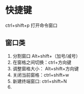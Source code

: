 # 快捷键

ctrl+shift+p 打开命令窗口

## 窗口类

1. 分割窗口 Alt+shift+（加号/减号）
2. 在窗格之间切换：ctrl+方向键
3. 调整窗格大小： Alt+shift+方向键
4. 关闭当前窗格：ctrl+shift+w
5. 新建终端窗口: ctrl+shift+N
6. 